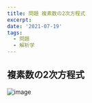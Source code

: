 ```yaml
---
title: 問題 複素数の2次方程式
excerpt: 
date: '2021-07-19'
tags: 
  - 問題
  - 解析学
---
```


## 複素数の2次方程式
![image](https://res.cloudinary.com/ddaz9etkx/image/upload/v1626702912/Untitled_Draft_-2_wzssnz.jpg)